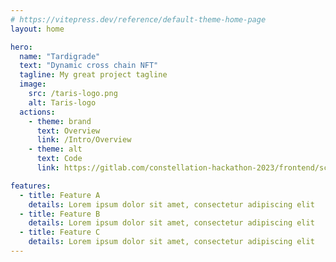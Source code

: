 ```yaml
---
# https://vitepress.dev/reference/default-theme-home-page
layout: home

hero:
  name: "Tardigrade"
  text: "Dynamic cross chain NFT"
  tagline: My great project tagline
  image:
    src: /taris-logo.png
    alt: Taris-logo
  actions:
    - theme: brand
      text: Overview
      link: /Intro/Overview
    - theme: alt
      text: Code
      link: https://gitlab.com/constellation-hackathon-2023/frontend/scaffold-eth-2/

features:
  - title: Feature A
    details: Lorem ipsum dolor sit amet, consectetur adipiscing elit
  - title: Feature B
    details: Lorem ipsum dolor sit amet, consectetur adipiscing elit
  - title: Feature C
    details: Lorem ipsum dolor sit amet, consectetur adipiscing elit
---
```


